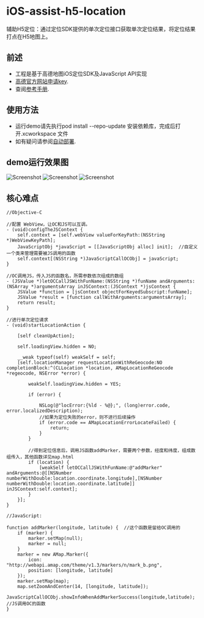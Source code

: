 # iOS-assist-h5-location
辅助H5定位：通过定位SDK提供的单次定位接口获取单次定位结果，将定位结果打点在H5地图上。

## 前述 ##

- 工程是基于高德地图iOS定位SDK及JavaScript API实现
- [高德官方网站申请key](http://lbs.amap.com/api/ios-sdk/guide/create-project/get-key/#t1).
- 查阅[参考手册](http://a.amap.com/lbs/static/unzip/iOS_Location_Doc/index.html).

## 使用方法 ##

- 运行demo请先执行pod install --repo-update 安装依赖库，完成后打开.xcworkspace 文件
- 如有疑问请参阅[自动部署](http://lbs.amap.com/api/ios-sdk/guide/create-project/cocoapods/).

## demo运行效果图 ##

![Screenshot](./ScreenShots/screenshot0.jpeg)
![Screenshot](./ScreenShots/screenshot1.jpeg)
![Screenshot](./ScreenShots/screenshot2.jpeg)

## 核心难点 ##

```
//Objective-C

//配置 WebView，让OC和JS可以互调。
- (void)configTheJSContext {
    self.context = [self.webView valueForKeyPath:(NSString *)WebViewKeyPath];
    JavaScriptObj *javaScript = [[JavaScriptObj alloc] init];  //自定义一个类来管理需要被JS调用的函数
    self.context[(NSString *)JavaScriptCallOCObj] = javaScript;
}

//OC调用JS，传入JS的函数名，所需参数依次组成的数组
- (JSValue *)letOCCallJSWithFunName:(NSString *)funName andArguments:(NSArray *)argumentsArray inJSContext:(JSContext *)jsContext {
    JSValue *function = [jsContext objectForKeyedSubscript:funName];
    JSValue *result = [function callWithArguments:argumentsArray];
    return result;
}

//进行单次定位请求
- (void)startLocationAction {

    [self cleanUpAction];

    self.loadingView.hidden = NO;

    __weak typeof(self) weakSelf = self;
    [self.locationManager requestLocationWithReGeocode:NO completionBlock:^(CLLocation *location, AMapLocationReGeocode *regeocode, NSError *error) {

        weakSelf.loadingView.hidden = YES;

        if (error) {

            NSLog(@"locError:{%ld - %@};", (long)error.code, error.localizedDescription);
            //如果为定位失败的error，则不进行后续操作
            if (error.code == AMapLocationErrorLocateFailed) {
                return;
            }
        }

        //得到定位信息后，调用JS函数addMarker，需要两个参数，经度和纬度，组成数组传入，其他函数详见map.html
        if (location) {
            [weakSelf letOCCallJSWithFunName:@"addMarker" andArguments:@[[NSNumber numberWithDouble:location.coordinate.longitude],[NSNumber numberWithDouble:location.coordinate.latitude]] inJSContext:self.context];
        }
    }];
}

//JavaScript:

function addMarker(longitude, latitude) {  //这个函数是留给OC调用的
    if (marker) {
        marker.setMap(null);
        marker = null;
    }
    marker = new AMap.Marker({
        icon: "http://webapi.amap.com/theme/v1.3/markers/n/mark_b.png",
        position: [longitude, latitude]
    });
    marker.setMap(map);
    map.setZoomAndCenter(14, [longitude, latitude]);
    JavaScriptCallOCObj.showInfoWhenAddMarkerSuccess(longitude,latitude);  //JS调用OC的函数
}


```

